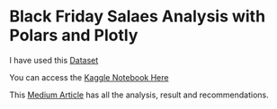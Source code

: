 # Black Friday Salaes Analysis with Polars and Plotly

I have used this [Dataset](https://github.com/nehanawar025/EDA-BLACK-FRIDAY-SALES/blob/main/Dataset/dataset.csv)

You can access the [Kaggle Notebook Here](https://www.kaggle.com/code/nehanawar/eda-black-friday-sales-with-polars-plotly)

This [Medium Article]() has all the analysis, result and recommendations.
